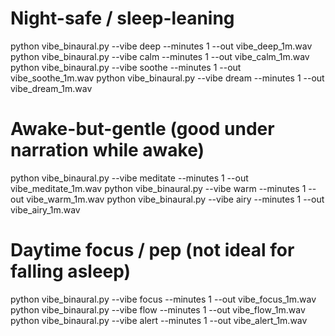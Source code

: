# Night-safe / sleep-leaning

python vibe_binaural.py --vibe deep      --minutes 1 --out vibe_deep_1m.wav
python vibe_binaural.py --vibe calm      --minutes 1 --out vibe_calm_1m.wav
python vibe_binaural.py --vibe soothe    --minutes 1 --out vibe_soothe_1m.wav
python vibe_binaural.py --vibe dream     --minutes 1 --out vibe_dream_1m.wav

# Awake-but-gentle (good under narration while awake)

python vibe_binaural.py --vibe meditate  --minutes 1 --out vibe_meditate_1m.wav
python vibe_binaural.py --vibe warm      --minutes 1 --out vibe_warm_1m.wav
python vibe_binaural.py --vibe airy      --minutes 1 --out vibe_airy_1m.wav

# Daytime focus / pep (not ideal for falling asleep)

python vibe_binaural.py --vibe focus     --minutes 1 --out vibe_focus_1m.wav
python vibe_binaural.py --vibe flow      --minutes 1 --out vibe_flow_1m.wav
python vibe_binaural.py --vibe alert     --minutes 1 --out vibe_alert_1m.wav
